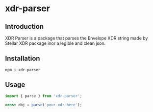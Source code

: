 # xdr-parser

## Introduction

XDR Parser is a package that parses the Envelope XDR string made by Stellar XDR package inor a legible and clean json.

## Installation

```
npm i xdr-parser
```

## Usage

```javascript
import { parse } from 'xdr-parser';

const obj = parse('your-xdr-here');
```
